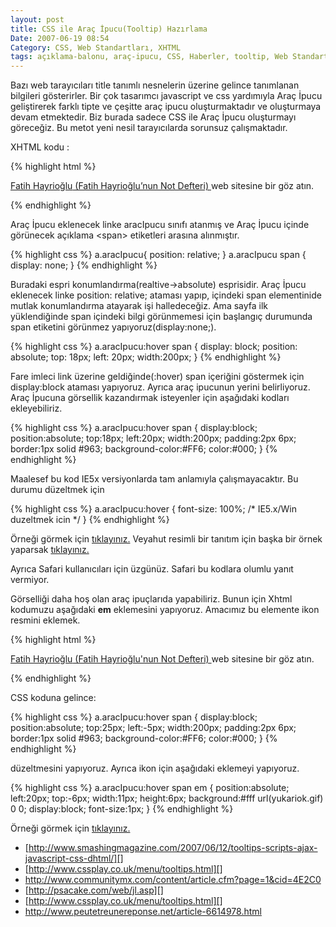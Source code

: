 ```yaml
---
layout: post
title: CSS ile Araç İpucu(Tooltip) Hazırlama
Date: 2007-06-19 08:54
Category: CSS, Web Standartları, XHTML
tags: açıklama-balonu, araç-ipucu, CSS, Haberler, tooltip, Web Standartları, XHTML
---
```


Bazı web tarayıcıları title tanımlı nesnelerin üzerine gelince
tanımlanan bilgileri gösterirler. Bir çok tasarımcı javascript ve css
yardımıyla Araç İpucu geliştirerek farklı tipte ve çeşitte araç ipucu
oluşturmaktadır ve oluşturmaya devam etmektedir. Biz burada sadece CSS
ile Araç İpucu oluşturmayı göreceğiz. Bu metot yeni nesil tarayıcılarda
sorunsuz çalışmaktadır.

XHTML kodu :

{% highlight html %}
<p>
    <a href="http://www.fatihhayrioglu.com/" class="aracIpucu">Fatih Hayrioğlu<span> (Fatih Hayrioğlu’nun Not Defteri) </span></a> web sitesine bir göz atın.
</p>
{% endhighlight %}

Araç İpucu eklenecek linke aracIpucu sınıfı atanmış ve Araç İpucu içinde
görünecek açıklama <span\> etiketleri arasına alınmıştır.

{% highlight css %}
a.aracIpucu{
    position: relative;
}
a.aracIpucu span {
    display: none;
}
{% endhighlight %}

Buradaki espri konumlandırma(realtive->absolute) esprisidir. Araç İpucu
eklenecek linke position: relative; ataması yapıp, içindeki span
elementinide mutlak konumlandırma atayarak işi halledeceğiz. Ama sayfa
ilk yüklendiğinde span içindeki bilgi görünmemesi için başlangıç
durumunda span etiketini görünmez yapıyoruz(display:none;).

{% highlight css %}
a.aracIpucu:hover span {
    display: block;
    position: absolute;
    top: 18px;
    left: 20px;
    width:200px;
}
{% endhighlight %}

Fare imleci link üzerine geldiğinde(:hover) span içeriğini göstermek
için display:block ataması yapıyoruz. Ayrıca araç ipucunun yerini
belirliyoruz. Araç İpucuna görsellik kazandırmak isteyenler için
aşağıdaki kodları ekleyebiliriz.

{% highlight css %}
a.aracIpucu:hover span {
    display:block;
    position:absolute;
    top:18px;
    left:20px;
    width:200px;
    padding:2px 6px;
    border:1px solid #963;
    background-color:#FF6;
    color:#000;
}
{% endhighlight %}

Maalesef bu kod IE5x versiyonlarda tam anlamıyla çalışmayacaktır. Bu
durumu düzeltmek için

{% highlight css %}
a.aracIpucu:hover {
    font-size: 100%; /* IE5.x/Win duzeltmek icin */
}
{% endhighlight %}

Örneği görmek için [tıklayınız.][] Veyahut resimli bir tanıtım için
başka bir örnek yaparsak [tıklayınız.][1]

Ayrıca Safari kullanıcıları için üzgünüz. Safari bu kodlara olumlu yanıt
vermiyor.

Görselliği daha hoş olan araç ipuçlarıda yapabiliriz. Bunun için Xhtml
kodumuzu aşağıdaki **em** eklemesini yapıyoruz. Amacımız bu elemente
ikon resmini eklemek.

{% highlight html %}
<p>
<a href="http://www.fatihhayrioglu.com/" class="aracIpucu">
Fatih Hayrioğlu<span><em></em> (Fatih Hayrioğlu'nun Not Defteri) </span></a>
web sitesine bir göz atın.
</p>
{% endhighlight %}

CSS koduna gelince:

{% highlight css %}
a.aracIpucu:hover span {
    display:block;
    position:absolute;
    top:25px;
    left:-5px;
    width:200px;
    padding:2px 6px;
    border:1px solid #963;
    background-color:#FF6;
    color:#000;
}
{% endhighlight %}

düzeltmesini yapıyoruz. Ayrıca ikon için aşağıdaki eklemeyi yapıyoruz.

{% highlight css %}
a.aracIpucu:hover span em {
    position:absolute;
    left:20px;
    top:-6px;
    width:11px;
    height:6px;
    background:#fff url(yukariok.gif) 0 0;
    display:block;
    font-size:1px;
}
{% endhighlight %}


Örneği görmek için [tıklayınız.][2]

-   [http://www.smashingmagazine.com/2007/06/12/tooltips-scripts-ajax-javascript-css-dhtml/][]
-   [http://www.cssplay.co.uk/menu/tooltips.html][]
-   http://www.communitymx.com/content/article.cfm?page=1&cid=4E2C0
-   [http://psacake.com/web/jl.asp][]
-   [http://www.cssplay.co.uk/menu/tooltips.html][]
-   http://www.peutetreunereponse.net/article-6614978.html


  [tıklayınız.]: /dokumanlar/arac_ipucu_1.html
  [1]: /dokumanlar/arac_ipucu_3.html
  [2]: /dokumanlar/arac_ipucu_2.html
  [http://www.smashingmagazine.com/2007/06/12/tooltips-scripts-ajax-javascript-css-dhtml/]: http://www.smashingmagazine.com/2007/06/12/tooltips-scripts-ajax-javascript-css-dhtml/
  [http://www.cssplay.co.uk/menu/tooltips.html]: http://www.cssplay.co.uk/menu/tooltips.html
  [http://psacake.com/web/jl.asp]: http://psacake.com/web/jl.asp